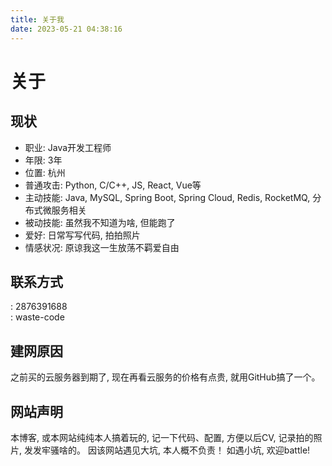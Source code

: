 ```yaml
---
title: 关于我
date: 2023-05-21 04:38:16
---
```


# 关于

## 现状
- 职业: Java开发工程师
- 年限: 3年
- 位置: 杭州
- 普通攻击: Python, C/C++, JS, React, Vue等
- 主动技能: Java, MySQL, Spring Boot, Spring Cloud, Redis, RocketMQ, 分布式微服务相关
- 被动技能: 虽然我不知道为啥, 但能跑了
- 爱好: 日常写写代码, 拍拍照片
- 情感状况: 原谅我这一生放荡不羁爱自由

## 联系方式
<i class="fa-brands fa-qq"></i>: 2876391688  
<i class="fa-brands fa-weixin"></i>: waste-code  


## 建网原因
之前买的云服务器到期了, 现在再看云服务的价格有点贵, 就用GitHub搞了一个。

## 网站声明
本博客, 或本网站纯纯本人搞着玩的, 记一下代码、配置, 方便以后CV, 记录拍的照片, 发发牢骚啥的。 因该网站遇见大坑, 本人概不负责！ 如遇小坑, 欢迎battle!